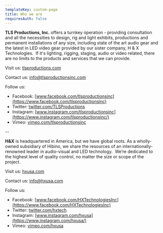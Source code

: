 ```yaml
---
templateKey: custom-page
title: Who we are
requiresAuth: false
---
```

**TLS Productions, Inc.** offers a turnkey operation - providing consultation and all the necessities to design, rig and light exhibits, productions and permanent installations of any size, including state of the art audio gear and the latest in LED video gear provided by our sister company, H & X Technologies.  If it's lighting, rigging, staging, audio or video related, there are no limits to the products and services that we can provide.

Visit us: <a href="https://tlsproductionsinc.com" target="_blank" rel="noopener noreferrer">tlsproductions.com</a></p>

Contact us: [info@tlsproductionsinc.com](mailto:info@tlsproductionsinc.com)

Follow us: 

* Facebook: [www.facebook.com/tlsproductionsinc](https://www.facebook.com/tlsproductionsinc)
* Twitter: [twitter.com/TLSProductions](https://twitter.com/TLSProductions)
* Instagram: [www.instagram.com/tlsproductionsinc](https://www.instagram.com/tlsproductionsinc/)
* Vimeo: [vimeo.com/tlsproductionsinc](https://vimeo.com/tlsproductionsinc)

\--

**H&X** is headquartered in America, but we have global roots. As a wholly-owned subsidiary of Hibino, we share the resources of an internationally-renowned leader in audio-visual and LED technology.  We’re dedicated to the highest level of quality control, no matter the size or scope of the project.

Visit us: <a href="https://hxusa.com" target="_blank" rel="noopener noreferrer">hxusa.com</a></p>[](https://hxusa.com/)

Contact us: [info@hxusa.com](mailto:info@hxusa.com)

Follow us: 

* Facebook: [www.facebook.com/HXTechnologiesInc](https://www.facebook.com/HXTechnologiesInc)
* Twitter: [twitter.com/hxtech](https://twitter.com/hxtech)
* Instagram: [www.instagram.com/hxusa](https://www.instagram.com/hxusa/)
* Vimeo: [vimeo.com/hxusa](https://vimeo.com/hxusa)